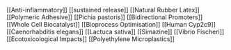 [[Anti-inflammatory]]
[[sustained release]]
[[Natural Rubber Latex]]
[[Polymeric Adhesive]]
[[Pichia pastoris]]
[[Bidirectional Promoters]]
[[Whole Cell Biocatalyst]]
[[Bioprocess Optimisation]]
[[Human Cyp2c9]]
[[Caenorhabditis elegans]]
[[Lactuca sativa]]
[[Simazine]]
[[Vibrio Fischeri]]
[[Ecotoxicological Impacts]]
[[Polyethylene Microplastics]]
